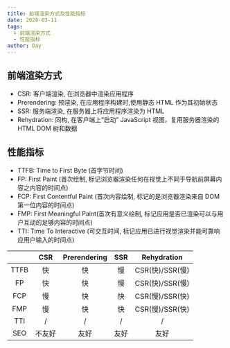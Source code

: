 ```yaml
---
title: 前端渲染方式及性能指标
date: 2020-03-11
tags:
  - 前端渲染方式
  - 性能指标
author: Day
---
```


## 前端渲染方式

- CSR: 客户端渲染, 在浏览器中渲染应用程序
- Prerendering: 预渲染, 在应用程序构建时,使用静态 HTML 作为其初始状态
- SSR: 服务端渲染, 在服务器上将应用程序渲染为 HTML
- Rehydration: 同构, 在客户端上“启动” JavaScript 视图，复用服务器渲染的 HTML DOM 树和数据

## 性能指标

- TTFB: Time to First Byte (首字节时间)
- FP: First Paint (首次绘制, 标记浏览器渲染任何在视觉上不同于导航前屏幕内容之内容的时间点)
- FCP: First Contentful Paint (首次内容绘制, 标记的是浏览器渲染来自 DOM 第一位内容的时间点)
- FMP: First Meaningful Paint(首次有意义绘制, 标记应用是否已渲染可以与用户互动的足够内容的时间点)
- TTI: Time To Interactive (可交互时间, 标记应用已进行视觉渲染并能可靠响应用户输入的时间点)

|      |  CSR   | Prerendering | SSR  |   Rehydration   |
| :--: | :----: | :----------: | :--: | :-------------: |
| TTFB |   快   |      快      |  慢  | CSR(快)/SSR(慢) |
|  FP  |   快   |      快      |  慢  | CSR(快)/SSR(慢) |
| FCP  |   慢   |      快      |  快  | CSR(慢)/SSR(快) |
| FMP  |   慢   |      快      |  快  | CSR(慢)/SSR(快) |
| TTI  |   /    |      /       |  /   |        /        |
| SEO  | 不友好 |     友好     | 友好 |      友好       |
